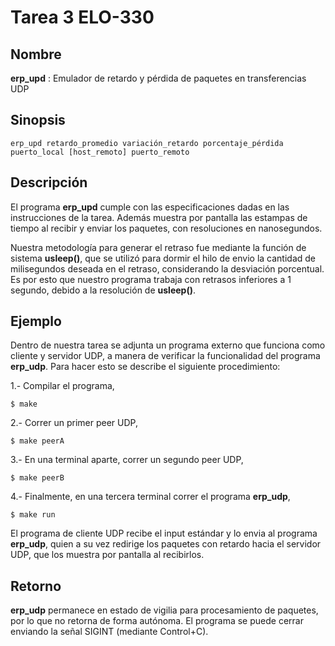 Tarea 3 ELO-330
=========================

Nombre
------

**erp_upd** : Emulador de retardo y pérdida de paquetes en
transferencias UDP

Sinopsis
--------

    erp_upd retardo_promedio variación_retardo porcentaje_pérdida puerto_local [host_remoto] puerto_remoto 

Descripción
-----------

El programa **erp_upd** cumple con las especificaciones dadas en las instrucciones de la tarea. Además muestra por pantalla las estampas de tiempo al recibir y enviar los paquetes, con resoluciones en nanosegundos.

Nuestra metodología para generar el retraso fue mediante la función de sistema **usleep()**, que se utilizó para dormir el hilo de envio la cantidad de milisegundos deseada en el retraso, considerando la desviación porcentual. Es por esto que nuestro programa trabaja con retrasos inferiores a 1 segundo, debido a la resolución de **usleep()**. 

Ejemplo
-------

Dentro de nuestra tarea se adjunta un programa externo que funciona como cliente y servidor UDP, a manera de verificar la funcionalidad del programa **erp_udp**. Para hacer esto se describe el siguiente procedimiento:

1.- Compilar el programa,

    $ make

2.- Correr un primer peer UDP,

    $ make peerA

3.- En una terminal aparte, correr un segundo peer UDP,

    $ make peerB

4.- Finalmente, en una tercera terminal correr el programa **erp_udp**,

    $ make run

El programa de cliente UDP recibe el input estándar y lo envia al programa **erp_udp**, quien a su vez redirige los paquetes con retardo hacia el servidor UDP, que los muestra por pantalla al recibirlos.

Retorno
-------

**erp_udp** permanece en estado de vigilia para procesamiento de paquetes, por lo que no retorna de forma autónoma. El programa se puede cerrar enviando la señal SIGINT (mediante Control+C).
